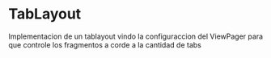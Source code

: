 # TabLayout
Implementacion de un tablayout vindo la configuraccion del ViewPager para que controle los fragmentos a corde a la cantidad de tabs
